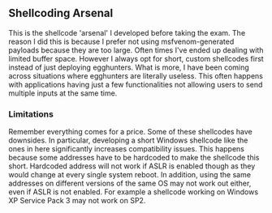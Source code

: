 ## Shellcoding Arsenal
This is the shellcode 'arsenal' I developed before taking the exam. The reason I did this is because I prefer not using msfvenom-generated payloads because they are too large. Often times I've ended up dealing with limited buffer space. However I always opt for short, custom shellcodes first instead of just deploying egghunters. What is more, I have been coming across situations where egghunters are literally useless. This often happens with applications having just a few functionalities not allowing users to send multiple inputs at the same time.
### Limitations
Remember everything comes for a price. Some of these shellcodes have downsides. In particular, developing a short Windows shellcode like the ones in here significantly increases compatibility issues. This happens because some addresses have to be hardcoded to make the shellcode this short. Hardcoded address will not work if ASLR is enabled though as they would change at every single system reboot. In addition, using the same addresses on different versions of the same OS may not work out either, even if ASLR is not enabled. For example a shellcode working on Windows XP Service Pack 3 may not work on SP2.
